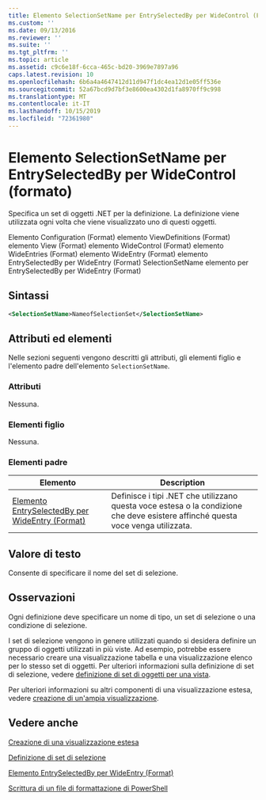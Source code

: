 ```yaml
---
title: Elemento SelectionSetName per EntrySelectedBy per WideControl (Format) | Microsoft Docs
ms.custom: ''
ms.date: 09/13/2016
ms.reviewer: ''
ms.suite: ''
ms.tgt_pltfrm: ''
ms.topic: article
ms.assetid: c9c6e18f-6cca-465c-bd20-3969e7897a96
caps.latest.revision: 10
ms.openlocfilehash: 6b6a4a4647412d11d947f1dc4ea12d1e05ff536e
ms.sourcegitcommit: 52a67bcd9d7bf3e8600ea4302d1fa8970ff9c998
ms.translationtype: MT
ms.contentlocale: it-IT
ms.lasthandoff: 10/15/2019
ms.locfileid: "72361980"
---
```

# <a name="selectionsetname-element-for-entryselectedby-for-widecontrol-format"></a>Elemento SelectionSetName per EntrySelectedBy per WideControl (formato)

Specifica un set di oggetti .NET per la definizione. La definizione viene utilizzata ogni volta che viene visualizzato uno di questi oggetti.

Elemento Configuration (Format) elemento ViewDefinitions (Format) elemento View (Format) elemento WideControl (Format) elemento WideEntries (Format) elemento WideEntry (Format) elemento EntrySelectedBy per WideEntry (Format) SelectionSetName elemento per EntrySelectedBy per WideEntry (Format)

## <a name="syntax"></a>Sintassi

```xml
<SelectionSetName>NameofSelectionSet</SelectionSetName>

```

## <a name="attributes-and-elements"></a>Attributi ed elementi

Nelle sezioni seguenti vengono descritti gli attributi, gli elementi figlio e l'elemento padre dell'elemento `SelectionSetName`.

### <a name="attributes"></a>Attributi

Nessuna.

### <a name="child-elements"></a>Elementi figlio

Nessuna.

### <a name="parent-elements"></a>Elementi padre

|Elemento|Description|
|-------------|-----------------|
|[Elemento EntrySelectedBy per WideEntry (Format)](./entryselectedby-element-for-wideentry-format.md)|Definisce i tipi .NET che utilizzano questa voce estesa o la condizione che deve esistere affinché questa voce venga utilizzata.|

## <a name="text-value"></a>Valore di testo

Consente di specificare il nome del set di selezione.

## <a name="remarks"></a>Osservazioni

Ogni definizione deve specificare un nome di tipo, un set di selezione o una condizione di selezione.

I set di selezione vengono in genere utilizzati quando si desidera definire un gruppo di oggetti utilizzati in più viste. Ad esempio, potrebbe essere necessario creare una visualizzazione tabella e una visualizzazione elenco per lo stesso set di oggetti. Per ulteriori informazioni sulla definizione di set di selezione, vedere [definizione di set di oggetti per una vista](./defining-selection-sets.md).

Per ulteriori informazioni su altri componenti di una visualizzazione estesa, vedere [creazione di un'ampia visualizzazione](./creating-a-wide-view.md).

## <a name="see-also"></a>Vedere anche

[Creazione di una visualizzazione estesa](./creating-a-wide-view.md)

[Definizione di set di selezione](./defining-selection-sets.md)

[Elemento EntrySelectedBy per WideEntry (Format)](./entryselectedby-element-for-wideentry-format.md)

[Scrittura di un file di formattazione di PowerShell](./writing-a-powershell-formatting-file.md)
